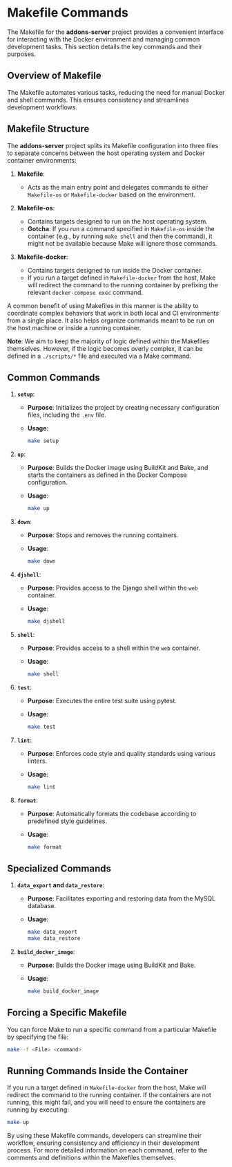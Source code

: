 # Makefile Commands

The Makefile for the **addons-server** project provides a convenient interface for interacting with the Docker environment and managing common development tasks. This section details the key commands and their purposes.

## Overview of Makefile

The Makefile automates various tasks, reducing the need for manual Docker and shell commands. This ensures consistency and streamlines development workflows.

## Makefile Structure

The **addons-server** project splits its Makefile configuration into three files to separate concerns between the host operating system and Docker container environments:

1. **Makefile**:
   - Acts as the main entry point and delegates commands to either `Makefile-os` or `Makefile-docker` based on the environment.

2. **Makefile-os**:
   - Contains targets designed to run on the host operating system.
   - **Gotcha**: If you run a command specified in `Makefile-os` inside the container (e.g., by running `make shell` and then the command), it might not be available because Make will ignore those commands.

3. **Makefile-docker**:
   - Contains targets designed to run inside the Docker container.
   - If you run a target defined in `Makefile-docker` from the host, Make will redirect the command to the running container by prefixing the relevant `docker-compose exec` command.

A common benefit of using Makefiles in this manner is the ability to coordinate complex behaviors that work in both local and CI environments from a single place. It also helps organize commands meant to be run on the host machine or inside a running container.

**Note**: We aim to keep the majority of logic defined within the Makefiles themselves. However, if the logic becomes overly complex, it can be defined in a `./scripts/*` file and executed via a Make command.

## Common Commands

1. **`setup`**:
   - **Purpose**: Initializes the project by creating necessary configuration files, including the `.env` file.
   - **Usage**:

     ```sh
     make setup
     ```

2. **`up`**:
   - **Purpose**: Builds the Docker image using BuildKit and Bake, and starts the containers as defined in the Docker Compose configuration.
   - **Usage**:

     ```sh
     make up
     ```

3. **`down`**:
   - **Purpose**: Stops and removes the running containers.
   - **Usage**:

     ```sh
     make down
     ```

4. **`djshell`**:
   - **Purpose**: Provides access to the Django shell within the `web` container.
   - **Usage**:

     ```sh
     make djshell
     ```

5. **`shell`**:
   - **Purpose**: Provides access to a shell within the `web` container.
   - **Usage**:

     ```sh
     make shell
     ```

6. **`test`**:
   - **Purpose**: Executes the entire test suite using pytest.
   - **Usage**:

     ```sh
     make test
     ```

7. **`lint`**:
   - **Purpose**: Enforces code style and quality standards using various linters.
   - **Usage**:

     ```sh
     make lint
     ```

8. **`format`**:
   - **Purpose**: Automatically formats the codebase according to predefined style guidelines.
   - **Usage**:

     ```sh
     make format
     ```

## Specialized Commands

1. **`data_export` and `data_restore`**:
   - **Purpose**: Facilitates exporting and restoring data from the MySQL database.
   - **Usage**:

     ```sh
     make data_export
     make data_restore
     ```

2. **`build_docker_image`**:
   - **Purpose**: Builds the Docker image using BuildKit and Bake.
   - **Usage**:

     ```sh
     make build_docker_image
     ```

## Forcing a Specific Makefile

You can force Make to run a specific command from a particular Makefile by specifying the file:

```sh
make -f <File> <command>
```

## Running Commands Inside the Container

If you run a target defined in `Makefile-docker` from the host, Make will redirect the command to the running container. If the containers are not running, this might fail, and you will need to ensure the containers are running by executing:

```sh
make up
```

By using these Makefile commands, developers can streamline their workflow, ensuring consistency and efficiency in their development process. For more detailed information on each command, refer to the comments and definitions within the Makefiles themselves.
